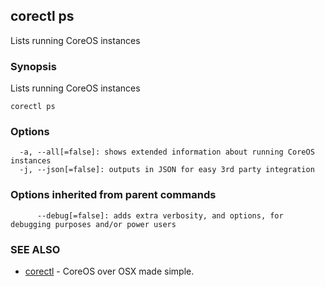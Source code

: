 ## corectl ps

Lists running CoreOS instances

### Synopsis


Lists running CoreOS instances

```
corectl ps
```

### Options

```
  -a, --all[=false]: shows extended information about running CoreOS instances
  -j, --json[=false]: outputs in JSON for easy 3rd party integration
```

### Options inherited from parent commands

```
      --debug[=false]: adds extra verbosity, and options, for debugging purposes and/or power users
```

### SEE ALSO
* [corectl](corectl.md)	 - CoreOS over OSX made simple.

